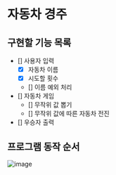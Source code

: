 # 자동차 경주

## 구현할 기능 목록
- [] 사용자 입력
  - [x] 자동차 이름
  - [x] 시도할 횟수
  - [] 이름 예외 처리
- [] 자동차 게임
  - [] 무작위 값 뽑기
  - [] 무작위 값에 따른 자동차 전진
- [] 우승자 출력

## 프로그램 동작 순서
![image](https://github.com/user-attachments/assets/e18bc12b-2566-4510-8360-79c946e50105)